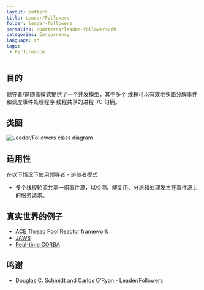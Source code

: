 ```yaml
---
layout: pattern
title: Leader/Followers
folder: leader-followers
permalink: /patterns/leader-followers/zh
categories: Concurrency
language: zh
tags:
 - Performance
---
```


## 目的
领导者/追随者模式提供了一个并发模型，其中多个
线程可以有效地多路分解事件和调度事件处理程序
线程共享的进程 I/O 句柄。

## 类图
![Leader/Followers class diagram](./etc/leader-followers.png)

## 适用性
在以下情况下使用领导者 - 追随者模式

* 多个线程轮流共享一组事件源，以检测、解复用、分派和处理发生在事件源上的服务请求。

## 真实世界的例子

* [ACE Thread Pool Reactor framework](https://www.dre.vanderbilt.edu/~schmidt/PDF/HPL.pdf)
* [JAWS](http://www.dre.vanderbilt.edu/~schmidt/PDF/PDCP.pdf)
* [Real-time CORBA](http://www.dre.vanderbilt.edu/~schmidt/PDF/RTS.pdf)

## 鸣谢

* [Douglas C. Schmidt and Carlos O’Ryan - Leader/Followers](http://www.kircher-schwanninger.de/michael/publications/lf.pdf)
